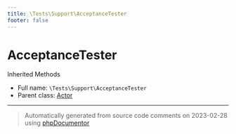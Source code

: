 ```yaml
---
title: \Tests\Support\AcceptanceTester
footer: false
---
```


# AcceptanceTester

Inherited Methods



* Full name: `\Tests\Support\AcceptanceTester`
* Parent class: [Actor](../../../classes.md)





---
> Automatically generated from source code comments on 2023-02-28 using [phpDocumentor](http://www.phpdoc.org/)
